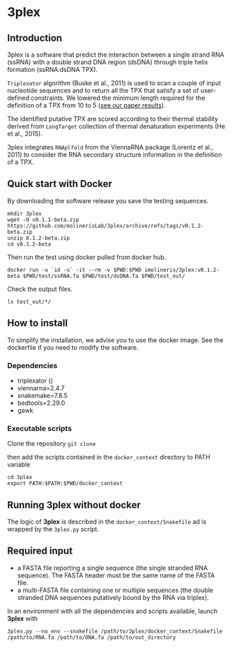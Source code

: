 # 3plex

## Introduction

3plex is a software that predict the interaction between a single strand RNA (ssRNA) with a double strand DNA region (dsDNA) through triple helix formation (ssRNA:dsDNA TPX). 

`Triplexator` algorithm (Buske et al., 2011)  is used to scan a couple of input nucleotide sequences and to return all the TPX that satisfy a set of user-defined constraints. We lowered the minimum length required for the definition of a TPX from 10 to 5 ([see our paper results](https://doi.org/10.1101/2022.07.06.496678)).

The identified putative TPX are scored according to their thermal stability derived from `LongTarget` collection of thermal denaturation experiments (He et al., 2015).

3plex integrates `RNAplfold` from the ViennaRNA package (Lorentz et al., 2011) to consider the RNA secondary structure information in the definition of a TPX.


## Quick start with Docker

By downloading the software release you save the testing sequences.
```
mkdir 3plex
wget -O v0.1.1-beta.zip https://github.com/molinerisLab/3plex/archive/refs/tags/v0.1.2-beta.zip
unzip 0.1.2-beta.zip
cd v0.1.2-beta
```

Then run the test using docker pulled from docker hub.
```
docker run -u `id -u` -it --rm -v $PWD:$PWD imolineris/3plex:v0.1.2-beta $PWD/test/ssRNA.fa $PWD/test/dsDNA.fa $PWD/test_out/
```

Check the output files.
```
ls test_out/*/
```

## How to install

To simplify the installation, we advise you to use the docker image. See the dockerfile if you need to modify the software.

### Dependencies

- triplexator ()
- viennarna=2.4.7
- snakemake=7.8.5
- bedtools=2.29.0
- gawk

### Executable scripts

Clone the repository
```git clone```

then add the scripts contained in the `docker_context` directory to PATH variable
```
cd 3plex
export PATH:$PATH:$PWD/docker_context
```

## Running 3plex without docker

The logic of __3plex__ is described in the `docker_context/Snakefile` ad is wrapped by the `3plex.py` script.

## Required input 

- a FASTA file reporting a single sequence (the single stranded RNA sequence). The FASTA header must be the same name of the FASTA file.
- a multi-FASTA file containing one or multiple sequences (the double stranded DNA sequences putatively bound by the RNA via triplex).

In an environment with all the dependencies and scripts available, launch __3plex__ with

```
3plex.py --no_env --snakefile /path/to/3plex/docker_context/Snakefile /path/to/RNA.fa /path/to/DNA.fa /path/to/out_directory
```
